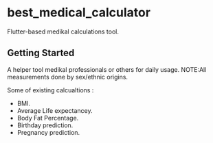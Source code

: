 # best_medical_calculator

Flutter-based medikal calculations tool.

## Getting Started

A helper tool medikal professionals or others for daily usage.
NOTE:All measurements done by sex/ethnic origins.

Some of existing calcualtions : 
- BMI.
- Average Life expectancey.
- Body Fat Percentage.
- Birthday prediction.
- Pregnancy prediction.
